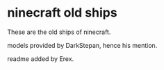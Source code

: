 # ninecraft old ships

These are the old ships of ninecraft.

models provided by DarkStepan, hence his mention.

readme added by Erex.